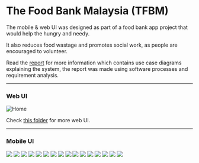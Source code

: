 # The Food Bank Malaysia (TFBM)

The mobile & web UI was designed as part of a food bank app project that would help the hungry and needy.

It also reduces food wastage and promotes social work, as people are encouraged to volunteer.

Read the [report](Food_Bank_Report.pdf) for more information which contains use case diagrams explaining the system, the report was made using software processes and requirement analysis.

-----------------------------------------------------------------------------------------------

### Web UI

![Home](web_ui/Home-Web.jpg)

Check [this folder](/web_ui) for more web UI.

-----------------------------------------------------------------------------------------------

### Mobile UI

![](mobile_ui/1.jpg)
![](mobile_ui/2.jpg)
![](mobile_ui/3.jpg)
![](mobile_ui/4.jpg)
![](mobile_ui/5.jpg)
![](mobile_ui/6.jpg)
![](mobile_ui/7.jpg)
![](mobile_ui/8.jpg)
![](mobile_ui/9.jpg)
![](mobile_ui/10.jpg)
![](mobile_ui/11.jpg)
![](mobile_ui/12.jpg)
![](mobile_ui/13.jpg)
![](mobile_ui/14.jpg)
![](mobile_ui/15.jpg)
![](mobile_ui/16.jpg)





